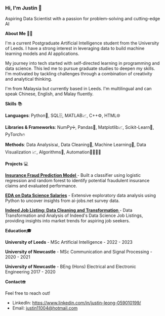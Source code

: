 
<!--
**JustinLzc/JustinLzc** is a ✨ _special_ ✨ repository because its `README.md` (this file) appears on your GitHub profile.

Here are some ideas to get you started:

- 🔭 I’m currently working on ...
- 🌱 I’m currently learning ...
- 👯 I’m looking to collaborate on ...
- 🤔 I’m looking for help with ...
- 💬 Ask me about ...
- 📫 How to reach me: ...
- 😄 Pronouns: ...
- ⚡ Fun fact: ...
-->
### Hi, I'm Justin 👋
Aspiring Data Scientist with a passion for problem-solving and cutting-edge AI

__About Me__ :man_technologist:

I'm a current Postgraduate Artificial Intelligence student from the University of Leeds. I have a strong interest in leveraging data to build machine learning models and AI applications.

My journey into tech started with self-directed learning in programming and data science. This led me to pursue graduate studies to deepen my skills. I'm motivated by tackling challenges through a combination of creativity and analytical thinking.

I'm from Malaysia but currently based in Leeds. I'm multilingual and can speak Chinese, English, and Malay fluently.

__Skills__ :books:

__Languages__: Python🐍, SQL🗄️, MATLAB:chart_with_upwards_trend:, C++⚙️, HTML🌐

__Libraries & Frameworks__: NumPy➗, Pandas🐼, Matplotlib📈, Scikit-Learn🧠, PyTorch🔥

__Methods__: Data Analysis📊, Data Cleaning🧹, Machine Learning🤖, Data Visualization 📈, Algorithms📜, Automation👷‍♂️👷‍♀️

__Projects__ 💻

[__Insurance Fraud Prediction Model__ ](https://github.com/JustinLzc/Insurance-Fraud-Predictive-Model)- Built a classifier using logistic regression and random forest to identify potential fraudulent insurance claims and evaluated performance.

[__EDA on Data Science Salaries__](https://github.com/JustinLzc/Data-Analysis) - Extensive exploratory data analysis using Python to uncover insights from ai-jobs.net survey data.

[__Indeed Job Listing: Data Cleaning and Transformation__ ](https://github.com/JustinLzc/Data-Cleaning-and-Transformation/tree/main)- Data Transformation and Analysis of Indeed's Data Science Job Listings, providing insights into market trends for aspiring job seekers.

<!-- Other projects here with 1-2 sentence descriptions -->
__Education__:mortar_board:

__University of Leeds__ - MSc Artificial Intelligence - 2022 - 2023

__University of Newcastle__ - MSc Communication and Signal Processing - 2020 - 2021

__University of Newcastle__ - BEng (Hons) Electrical and Electronic Engineering 2017 - 2020

__Contact__:phone:

Feel free to reach out!

* LinkedIn: https://www.linkedin.com/in/justin-leong-059010199/
* Email: justin11004@hotmail.com

